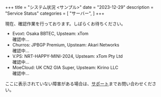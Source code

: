 +++
title = "システム状況 <サンプル>"
date = "2023-12-29"
description = "Service Status"
categories = [
    "サーバー",
]
+++

<style> .success { color: green; } .failure { color: red; } </style>
<nav id=TableOfContents></nav>
<div id="result">現在、確認作業を行っております。しばらくお待ちください。</div>
<ul>
<li>Evoxt: Osaka BBTEC, Upsteam: xTom <div id="n1" class="loading">確認中...</div></li>
<li>Churros: JPBGP Premium, Upsteam: Akari Networks <div id="n2" class="loading">確認中...</div></li>
<li>V.PS: NRT-HAPPY-MINI-2024, Upsteam: xTom Pty Ltd <div id="n2" class="loading">確認中...</div></li>
<!--<li>V.PS: NRT-HAPPY-MINI-2024, Upsteam: xTom Pty Ltd <div class="success"><a href="https://www.nodeseek.com/post-64283-1">売り出し中</a></div></li>-->
<li>MoeCloud: UK CN2 GIA Super, Upsteam: Kirino LLC <div id="n2" class="loading">確認中...</div></li>
</ul>
<p>ここに表示されていない障害がある場合は、<a href=/support>サポート</a>までお問い合わせください。</p>

<script>
function checkWebsite(url, resultElement) {
    resultElement.className = 'loading';

    return fetch(url)
        .then(response => {
            if (response.ok) {
                resultElement.className = 'success';
                resultElement.textContent = '利用可能';
                return true;
            } else {
                resultElement.className = 'failure';
                resultElement.textContent = '機能停止';
                return false;
            }
        })
        .catch(error => {
            resultElement.className = 'failure';
            resultElement.textContent = '機能停止';
            return false;
        });
}


document.addEventListener('DOMContentLoaded', async function () {
    var null1Element = document.getElementById('n1');
    var null2Element = document.getElementById('n2');
    var resultElement = document.getElementById('result');

    async function checkAllWebsites() {
        try {
            const results = await Promise.all([
                checkWebsite('#', null1Element),
                checkWebsite('#', null2Element)
            ]);

            if (results.every(result => result)) {
                resultElement.textContent = 'すべてのサーバーは正常に稼働しています。';
            } else {
                resultElement.textContent = '一部のサーバーが利用できません。';
            }
        } catch (error) {
            resultElement.textContent = '一部のサーバーが利用できません。';
        }
    }

    await checkAllWebsites();
});


</script>
